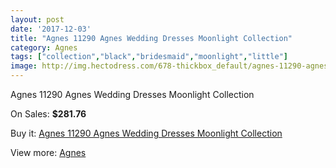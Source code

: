 ```yaml
---
layout: post
date: '2017-12-03'
title: "Agnes 11290 Agnes Wedding Dresses Moonlight Collection"
category: Agnes
tags: ["collection","black","bridesmaid","moonlight","little"]
image: http://img.hectodress.com/678-thickbox_default/agnes-11290-agnes-wedding-dresses-moonlight-collection.jpg
---
```

Agnes 11290 Agnes Wedding Dresses Moonlight Collection

On Sales: **$281.76**
<a href="https://www.hectodress.com/agnes/455-agnes-11290-agnes-wedding-dresses-moonlight-collection.html"><amp-img layout="responsive" width="600" height="600" src="//img.hectodress.com/678-thickbox_default/agnes-11290-agnes-wedding-dresses-moonlight-collection.jpg" alt="Agnes 11290 Agnes Wedding Dresses Moonlight Collection 0" /></a>

Buy it: [Agnes 11290 Agnes Wedding Dresses Moonlight Collection](https://www.hectodress.com/agnes/455-agnes-11290-agnes-wedding-dresses-moonlight-collection.html "Agnes 11290 Agnes Wedding Dresses Moonlight Collection")

View more: [Agnes](https://www.hectodress.com/6-agnes "Agnes")